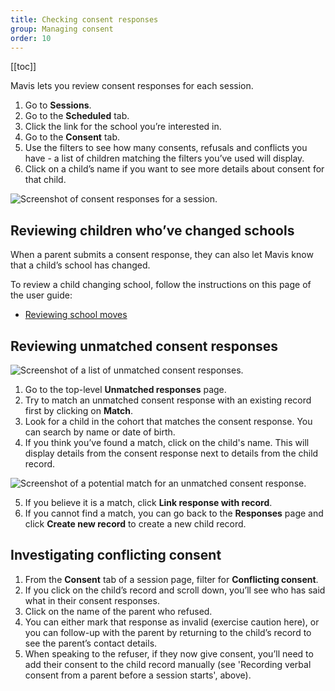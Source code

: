 ```yaml
---
title: Checking consent responses
group: Managing consent
order: 10
---
```


[[toc]]

Mavis lets you review consent responses for each session.

1. Go to **Sessions**.
2. Go to the **Scheduled** tab.
3. Click the link for the school you’re interested in.
4. Go to the **Consent** tab.
5. Use the filters to see how many consents, refusals and conflicts you have - a list of children matching the filters you’ve used will display.
6. Click on a child’s name if you want to see more details about consent for that child.

![Screenshot of consent responses for a session.](/assets/images/session-consent.png 'Mavis shows consent responses for a session grouped by status.')

## Reviewing children who’ve changed schools

When a parent submits a consent response, they can also let Mavis know that a child’s school has changed.

To review a child changing school, follow the instructions on this page of the user guide:

* [Reviewing school moves](/guide/school-moves)


## Reviewing unmatched consent responses

![Screenshot of a list of unmatched consent responses.](/assets/images/consent-unmatched.png 'Mavis helps you review unmatched consent responses.')

1. Go to the top-level **Unmatched responses** page.
2. Try to match an unmatched consent response with an existing record first by clicking on **Match**.
3. Look for a child in the cohort that matches the consent response. You can search by name or date of birth.
4. If you think you’ve found a match, click on the child's name. This will display details from the consent response next to details from the child record.

![Screenshot of a potential match for an unmatched consent response.](/assets/images/consent-link.png 'Mavis makes it easy to compare a consent response with a child record.')

5. If you believe it is a match, click **Link response with record**.
6. If you cannot find a match, you can go back to the **Responses** page and click **Create new record** to create a new child record.

## Investigating conflicting consent

1. From the **Consent** tab of a session page, filter for **Conflicting consent**.
2. If you click on the child’s record and scroll down, you’ll see who has said what in their consent responses.
3. Click on the name of the parent who refused.
4. You can either mark that response as invalid (exercise caution here), or you can follow-up with the parent by returning to the child’s record to see the parent’s contact details.
5. When speaking to the refuser, if they now give consent, you’ll need to add their consent to the child record manually (see 'Recording verbal consent from a parent before a session starts', above).
